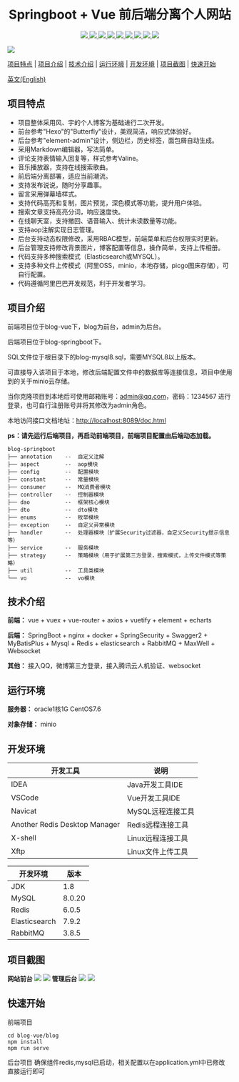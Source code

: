 # <center>Springboot + Vue 前后端分离个人网站


<p align="center">
   <a target="_blank" href="#">
      <img src="https://img.shields.io/hexpm/l/plug.svg"/>
      <img src="https://img.shields.io/badge/JDK-1.8+-green.svg"/>
      <img src="https://img.shields.io/badge/springboot-2.4.2.RELEASE-green"/>
      <img src="https://img.shields.io/badge/vue-2.5.17-green"/>
      <img src="https://img.shields.io/badge/mysql-8.0.20-green"/>
      <img src="https://img.shields.io/badge/mybatis--plus-3.4.0-green"/>
      <img src="https://img.shields.io/badge/redis-6.0.5-green"/>
      <img src="https://img.shields.io/badge/elasticsearch-7.9.2-green"/>
      <img src="https://img.shields.io/badge/rabbitmq-3.8.5-green"/>
   </a>
</p>

![](https://cdn.jsdelivr.net/gh/Wayne-HJ/pictures@main/img/20230518210626.png)

[项目特点](#项目特点) | [项目介绍](#项目介绍) | [技术介绍](#技术介绍) | [运行环境](#运行环境) | [开发环境](#开发环境) | [项目截图](#项目截图) | [快速开始](#快速开始)  

[英文(English)](README.md)
## 项目特点

- 项目整体采用风、宇的个人博客为基础进行二次开发。
- 前台参考"Hexo"的"Butterfly"设计，美观简洁，响应式体验好。
- 后台参考"element-admin"设计，侧边栏，历史标签，面包屑自动生成。
- 采用Markdown编辑器，写法简单。
- 评论支持表情输入回复等，样式参考Valine。
- 音乐播放器，支持在线搜索歌曲。
- 前后端分离部署，适应当前潮流。
- 支持发布说说，随时分享趣事。
- 留言采用弹幕墙样式。
- 支持代码高亮和复制，图片预览，深色模式等功能，提升用户体验。
- 搜索文章支持高亮分词，响应速度快。
- 在线聊天室，支持撤回、语音输入、统计未读数量等功能。
- 支持aop注解实现日志管理。
- 后台支持动态权限修改，采用RBAC模型，前端菜单和后台权限实时更新。
- 后台管理支持修改背景图片，博客配置等信息，操作简单，支持上传相册。
- 代码支持多种搜索模式（Elasticsearch或MYSQL）。
- 支持多种文件上传模式（阿里OSS，minio，本地存储，picgo图床存储），可自行配置。
- 代码遵循阿里巴巴开发规范，利于开发者学习。

## 项目介绍

前端项目位于blog-vue下，blog为前台，admin为后台。

后端项目位于blog-springboot下。

SQL文件位于根目录下的blog-mysql8.sql，需要MYSQL8以上版本。

可直接导入该项目于本地，修改后端配置文件中的数据库等连接信息，项目中使用到的关于minio云存储。

当你克隆项目到本地后可使用邮箱账号：admin@qq.com，密码：1234567 进行登录，也可自行注册账号并将其修改为admin角色。

本地访问接口文档地址：[http://localhost:8089/doc.html](http://localhost:8089/doc.html)

**ps：请先运行后端项目，再启动前端项目，前端项目配置由后端动态加载。** 

```
blog-springboot
├── annotation    --  自定义注解
├── aspect        --  aop模块
├── config        --  配置模块
├── constant      --  常量模块
├── consumer      --  MQ消费者模块
├── controller    --  控制器模块
├── dao           --  框架核心模块
├── dto           --  dto模块
├── enums         --  枚举模块
├── exception     --  自定义异常模块
├── handler       --  处理器模块（扩展Security过滤器，自定义Security提示信息等）
├── service       --  服务模块
├── strategy      --  策略模块（用于扩展第三方登录，搜索模式，上传文件模式等策略）
├── util          --  工具类模块
└── vo            --  vo模块
```

## 技术介绍

**前端：** vue + vuex + vue-router + axios + vuetify + element + echarts

**后端：** SpringBoot + nginx + docker + SpringSecurity + Swagger2 + MyBatisPlus + Mysql + Redis + elasticsearch + RabbitMQ + MaxWell + Websocket

**其他：** 接入QQ，微博第三方登录，接入腾讯云人机验证、websocket

## 运行环境

**服务器：** oracle1核1G CentOS7.6

**对象存储：** minio

## 开发环境

|开发工具|说明|
|-|-|
|IDEA|Java开发工具IDE|
|VSCode|Vue开发工具IDE|
|Navicat|MySQL远程连接工具|
|Another Redis Desktop Manager|Redis远程连接工具|
|X-shell|Linux远程连接工具|
|Xftp|Linux文件上传工具|

|开发环境|版本|
|-|-|
|JDK|1.8|
|MySQL|8.0.20|
|Redis|6.0.5|
|Elasticsearch|7.9.2|
|RabbitMQ|3.8.5|

## 项目截图
**网站前台**
![](https://cdn.jsdelivr.net/gh/Wayne-HJ/pictures@main/img/20230518210853.png)
![](https://cdn.jsdelivr.net/gh/Wayne-HJ/pictures@main/img/20230518210948.png)
**管理后台**
![](https://cdn.jsdelivr.net/gh/Wayne-HJ/pictures@main/img/20230603234349.png)
![](https://cdn.jsdelivr.net/gh/Wayne-HJ/pictures@main/img/20230518211154.png)

## 快速开始
前端项目
```
cd blog-vue/blog
npm install
npm run serve
```
后台项目
确保组件redis,mysql已启动，相关配置以在application.yml中已修改
直接运行即可








